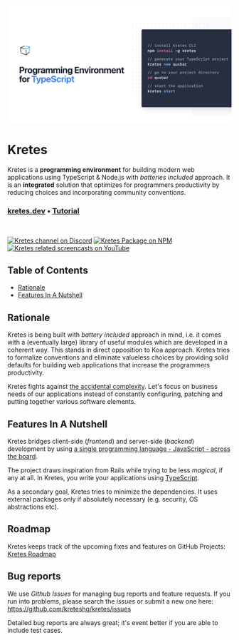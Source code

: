 
<p align="center">
  <img src="/docs/kretes-header.png">
</p>

<h1>Kretes</h1>

Kretes is a <strong>programming environment</strong> for building modern web applications using TypeScript & Node.js with <em>batteries included</em> approach. It is an <strong>integrated</strong> solution that optimizes for programmers productivity by reducing choices and incorporating community conventions. 

<h3><a href="https://kretes.dev" target="_blank">kretes.dev</a> • <a href="https://kretes.dev/docs/tutorial/">Tutorial</a></h3>

<br>

<p>
  <a href="https://discord.gg/befPaNb"><img src="https://img.shields.io/discord/565644888889098241?color=738bd7&label=Let%27s%20chat&style=for-the-badge" alt="Kretes channel on Discord"></a>
  <a href="https://www.npmjs.com/package/kretes"><img src="https://img.shields.io/npm/v/kretes.svg?style=for-the-badge" alt="Kretes Package on NPM"></a>
  <a href="https://www.youtube.com/playlist?list=PLhXZp00uXBk72m_G7E2Bshzd7PDpaInE1"><img src="https://img.shields.io/badge/YouTube-Watch%20Screencasts-red?style=for-the-badge" alt="Kretes related screencasts on YouTube"></a>
</a>


## Table of Contents

* [Rationale](#rationale)
* [Features In A Nutshell](#features-in-a-nutshell)

## Rationale

Kretes is being built with *battery included* approach in mind, i.e. it comes
with a (eventually large) library of useful modules which are developed in a
coherent way. This stands in direct opposition to Koa approach. Kretes tries to formalize conventions and eliminate valueless choices by providing solid defaults for building web applications that increase the programmers productivity.

Kretes fights against [the accidental complexity](https://wiki.c2.com/?AccidentalComplexity). Let's focus on business needs of our applications instead of constantly configuring, patching and putting together various software elements.

## Features In A Nutshell

Kretes bridges client-side (*frontend*) and server-side (*backend*) development
by using [a single programming language - JavaScript - across the
board](https://cdb.reacttraining.com/universal-javascript-4761051b7ae9).

The project draws inspiration from Rails while trying to be less *magical*, if
any at all. In Kretes, you write your applications using
[TypeScript](https://www.typescriptlang.org/).

As a secondary goal, Kretes tries to minimize the dependencies. It uses
external packages only if absolutely necessary (e.g. security, OS abstractions
etc).

## Roadmap

Kretes keeps track of the upcoming fixes and features on GitHub Projects:
[Kretes Roadmap](https://github.com/kreteshq/kretes/projects/1)

## Bug reports

We use *Github Issues* for managing bug reports and feature requests. If you run
into problems, please search the *issues* or submit a new one here:
https://github.com/kreteshq/kretes/issues

Detailed bug reports are always great; it's event better if you are able to
include test cases.
